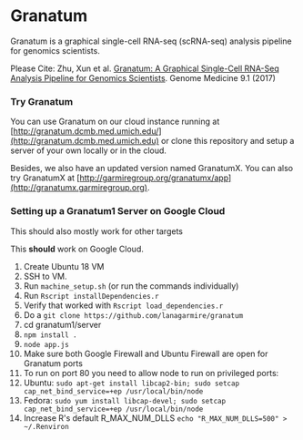 # Granatum

Granatum is a graphical single-cell RNA-seq (scRNA-seq) analysis pipeline for genomics scientists.

Please Cite: Zhu, Xun et al. [Granatum: A Graphical Single-Cell RNA-Seq Analysis Pipeline for Genomics Scientists](https://genomemedicine.biomedcentral.com/articles/10.1186/s13073-017-0492-3). Genome Medicine 9.1 (2017)

### Try Granatum

You can use Granatum on our cloud instance running at [http://granatum.dcmb.med.umich.edu/](http://granatum.dcmb.med.umich.edu) or clone this repository and setup a server of your own locally or in the cloud.

Besides, we also have an updated version named GranatumX. You can also try GranatumX at [http://garmiregroup.org/granatumx/app](http://granatumx.garmiregroup.org).

### Setting up a Granatum1 Server on Google Cloud

This should also mostly work for other targets

This **should** work on Google Cloud.

1.  Create Ubuntu 18 VM
2.  SSH to VM.
3.  Run `machine_setup.sh` (or run the commands individually)
4.  Run `Rscript installDependencies.r`
5.  Verify that worked with `Rscript load_dependencies.r`
6.  Do a `git clone https://github.com/lanagarmire/granatum`
7.  cd granatum1/server
8.  `npm install .`
9.  `node app.js`
10. Make sure both Google Firewall and Ubuntu Firewall are open for Granatum ports
11. To run on port 80 you need to allow node to run on privileged ports:
12. Ubuntu: `sudo apt-get install libcap2-bin; sudo setcap cap_net_bind_service=+ep /usr/local/bin/node`
13. Fedora: `sudo yum install libcap-devel; sudo setcap cap_net_bind_service=+ep /usr/local/bin/node`
14. Increase R's default R_MAX_NUM_DLLS `echo "R_MAX_NUM_DLLS=500" > ~/.Renviron`

